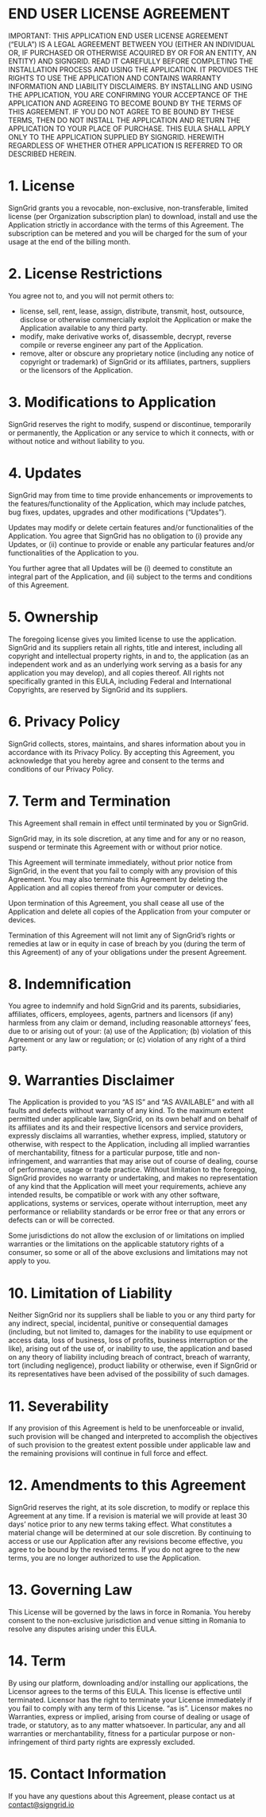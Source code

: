 # END USER LICENSE AGREEMENT

IMPORTANT: THIS APPLICATION END USER LICENSE AGREEMENT (“EULA”) IS A LEGAL AGREEMENT BETWEEN YOU (EITHER AN INDIVIDUAL OR, IF PURCHASED OR OTHERWISE ACQUIRED BY OR FOR AN ENTITY, AN ENTITY) AND SIGNGRID. READ IT CAREFULLY BEFORE COMPLETING THE INSTALLATION PROCESS AND USING THE APPLICATION. IT PROVIDES THE RIGHTS TO USE THE APPLICATION AND CONTAINS WARRANTY INFORMATION AND LIABILITY DISCLAIMERS. BY INSTALLING AND USING THE APPLICATION, YOU ARE CONFIRMING YOUR ACCEPTANCE OF THE APPLICATION AND AGREEING TO BECOME BOUND BY THE TERMS OF THIS AGREEMENT. IF YOU DO NOT AGREE TO BE BOUND BY THESE TERMS, THEN DO NOT INSTALL THE APPLICATION AND RETURN THE APPLICATION TO YOUR PLACE OF PURCHASE. THIS EULA SHALL APPLY ONLY TO THE APPLICATION SUPPLIED BY SIGNGRID. HEREWITH REGARDLESS OF WHETHER OTHER APPLICATION IS REFERRED TO OR DESCRIBED HEREIN.

# 1. License

SignGrid grants you a revocable, non-exclusive, non-transferable, limited license (per Organization subscription plan) to download, install and use the Application strictly in accordance with the terms of this Agreement. The subscription can be metered and you will be charged for the sum of your usage at the end of the billing month.

# 2. License Restrictions

You agree not to, and you will not permit others to:

- license, sell, rent, lease, assign, distribute, transmit, host, outsource, disclose or otherwise commercially exploit the Application or make the Application available to any third party.
- modify, make derivative works of, disassemble, decrypt, reverse compile or reverse engineer any part of the Application.
- remove, alter or obscure any proprietary notice (including any notice of copyright or trademark) of SignGrid or its affiliates, partners, suppliers or the licensors of the Application.

# 3. Modifications to Application

SignGrid reserves the right to modify, suspend or discontinue, temporarily or permanently, the Application or any service to which it connects, with or without notice and without liability to you.

# 4. Updates

SignGrid may from time to time provide enhancements or improvements to the features/functionality of the Application, which may include patches, bug fixes, updates, upgrades and other modifications (“Updates”).

Updates may modify or delete certain features and/or functionalities of the Application. You agree that SignGrid has no obligation to (i) provide any Updates, or (ii) continue to provide or enable any particular features and/or functionalities of the Application to you.

You further agree that all Updates will be (i) deemed to constitute an integral part of the Application, and (ii) subject to the terms and conditions of this Agreement.

# 5. Ownership

The foregoing license gives you limited license to use the application. SignGrid and its suppliers retain all rights, title and interest, including all copyright and intellectual property rights, in and to, the application (as an independent work and as an underlying work serving as a basis for any application you may develop), and all copies thereof. All rights not specifically granted in this EULA, including Federal and International Copyrights, are reserved by SignGrid and its suppliers.

# 6. Privacy Policy

SignGrid collects, stores, maintains, and shares information about you in accordance with its Privacy Policy. By accepting this Agreement, you acknowledge that you hereby agree and consent to the terms and conditions of our Privacy Policy.

# 7. Term and Termination

This Agreement shall remain in effect until terminated by you or SignGrid.

SignGrid may, in its sole discretion, at any time and for any or no reason, suspend or terminate this Agreement with or without prior notice.

This Agreement will terminate immediately, without prior notice from SignGrid, in the event that you fail to comply with any provision of this Agreement. You may also terminate this Agreement by deleting the Application and all copies thereof from your computer or devices.

Upon termination of this Agreement, you shall cease all use of the Application and delete all copies of the Application from your computer or devices.

Termination of this Agreement will not limit any of SignGrid’s rights or remedies at law or in equity in case of breach by you (during the term of this Agreement) of any of your obligations under the present Agreement.

# 8. Indemnification

You agree to indemnify and hold SignGrid and its parents, subsidiaries, affiliates, officers, employees, agents, partners and licensors (if any) harmless from any claim or demand, including reasonable attorneys’ fees, due to or arising out of your: (a) use of the Application; (b) violation of this Agreement or any law or regulation; or (c) violation of any right of a third party.

# 9. Warranties Disclaimer

The Application is provided to you “AS IS” and “AS AVAILABLE” and with all faults and defects without warranty of any kind. To the maximum extent permitted under applicable law, SignGrid, on its own behalf and on behalf of its affiliates and its and their respective licensors and service providers, expressly disclaims all warranties, whether express, implied, statutory or otherwise, with respect to the Application, including all implied warranties of merchantability, fitness for a particular purpose, title and non-infringement, and warranties that may arise out of course of dealing, course of performance, usage or trade practice. Without limitation to the foregoing, SignGrid provides no warranty or undertaking, and makes no representation of any kind that the Application will meet your requirements, achieve any intended results, be compatible or work with any other software, applications, systems or services, operate without interruption, meet any performance or reliability standards or be error free or that any errors or defects can or will be corrected.

Some jurisdictions do not allow the exclusion of or limitations on implied warranties or the limitations on the applicable statutory rights of a consumer, so some or all of the above exclusions and limitations may not apply to you.

# 10. Limitation of Liability

Neither SignGrid nor its suppliers shall be liable to you or any third party for any indirect, special, incidental, punitive or consequential damages (including, but not limited to, damages for the inability to use equipment or access data, loss of business, loss of profits, business interruption or the like), arising out of the use of, or inability to use, the application and based on any theory of liability including breach of contract, breach of warranty, tort (including negligence), product liability or otherwise, even if SignGrid or its representatives have been advised of the possibility of such damages.

# 11. Severability

If any provision of this Agreement is held to be unenforceable or invalid, such provision will be changed and interpreted to accomplish the objectives of such provision to the greatest extent possible under applicable law and the remaining provisions will continue in full force and effect.

# 12. Amendments to this Agreement

SignGrid reserves the right, at its sole discretion, to modify or replace this Agreement at any time. If a revision is material we will provide at least 30 days’ notice prior to any new terms taking effect. What constitutes a material change will be determined at our sole discretion. By continuing to access or use our Application after any revisions become effective, you agree to be bound by the revised terms. If you do not agree to the new terms, you are no longer authorized to use the Application.

# 13. Governing Law

This License will be governed by the laws in force in Romania. You hereby consent to the non-exclusive jurisdiction and venue sitting in Romania to resolve any disputes arising under this EULA.

# 14. Term

By using our platform, downloading and/or installing our applications, the Licensor agrees to the terms of this EULA. This license is effective until terminated. Licensor has the right to terminate your License immediately if you fail to comply with any term of this License. “as is”. Licensor makes no Warranties, express or implied, arising from course of dealing or usage of trade, or statutory, as to any matter whatsoever. In particular, any and all warranties or merchantability, fitness for a particular purpose or non-infringement of third party rights are expressly excluded.

# 15. Contact Information

If you have any questions about this Agreement, please contact us at [contact@signgrid.io](mailto:contact@signgrid.io)

